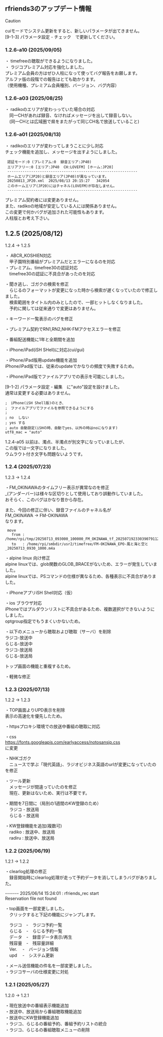 ## rfriends3のアップデート情報  
  
> [!CAUTION]
> cuiモードでシステム更新をすると、新しいパラメータが出てきません。  
>  [9-1-3] パラメータ設定 - チェック　で更新してください。
  
### 1.2.6-a10 (2025/09/05)     
  
・ timefreeの聴取ができるようになりました。   
・ ラジコプレミアム対応を強化しました。  
プレミアム会員の方はぜひ人柱になって使ってバグ報告をお願します。  
アルファ版の段階での報告はとても助かります。  
（使用機種、プレミアム会員種別、バージョン、バグ内容）  
   
### 1.2.6-a03 (2025/08/25)     
  
・ radikoのエリアが変わっっていた場合の対応   
　同一CHがあれば録音、なければメッセージを出して録音しない。  
　(同一CHとは広域圏で県をまたがって同じCH名で放送していること)  
    
### 1.2.6-a01 (2025/08/13)     
  
・ radikoのエリアが変わってしまうことに少し対応  
チェック機能を追加し、メッセージを出すようにしました。
  
```  
 認証モード:0 (プレミアム:0  録音エリア:JP40)
 エリアフリー:0 [エリア:JP40  CH:LOVEFM] [ホーム:JP20]
 ------------------------------------------------------------
 ホームエリア(JP20)と録音エリア(JP40)が異なっています。
 20250813_JP20.xml  2025/08/13 20:15:27   342054
 このホームエリア(JP20)にはチャネル(LOVEFM)が存在しません。
 ------------------------------------------------------------
```
  
プレミアム契約者には変更ありません。  
また、radikoの地域が安定している人には関係ありません。  
この変更で何かバグが追加された可能性もあります。  
人柱版とお考え下さい。  
  
## 1.2.5 (2025/08/12)     
  
1.2.4 -> 1.2.5  
   
・ ABCR_KOSHIEN対応   
　甲子園特別番組がプレミアムだとエラーになるのを対応  
 ・プレミアム、timefree30の認証対応   
　timefree30の認証に不具合があったのを対応    
    
・聞き逃し、ゴガクの検索を修正  
　らじるのフォーマットが変更になった時から検索が遅くなっていたので修正しました。  
　検索範囲をタイトル内のみとしたので、一部ヒットしなくなりました。  
　予約に関しては従来通りで変更はありません。     
    
・キーワード一覧表示のバグを修正  
    
・プレミアム契約でRN1,RN2,NHK-FMアクセスエラーを修正  
  
・番組配送機能に1年と全期間を追加  
  
・iPhone/iPad(iSH SHell)に対応(cui/gui)  

・iPhone/iPad版用update機能を追加  
iPhone/iPad版では、従来のupdateでかなりの頻度で失敗するため。 
  
・iPhone/iPad版でファイルアプリでの表示を可能にしました。  
  
[9-1-2] パラメータ設定 - 編集　に"auto"設定を設けました。  
通常は変更する必要はありません。  
  
```　　
;　iPhone(iSH Shell版)のとき、
;　ファイルアプリでファイルを参照できるようにする
;
; no  しない
; yes する
; auto 自動設定(iSHの時、自動でyes、以外の時はnoになります)
utf8_mac = "auto"
```  
  
1.2.4-a05 以前は、濁点、半濁点が別文字になっていましたが、  
この版では一文字になりました。  
ウムラウト付き文字も問題ないようです。    
  
  
### 1.2.4 (2025/07/23)   
  
1.2.3 -> 1.2.4    
  

・FM_OKINAWAのタイムフリー表示が異常なのを修正    
_(アンダーバー)は様々な区切りとして使用しており誤動作していました。  
おそらく、このバグはかなり昔から存在。  
  
また、今回の修正に伴い、録音ファイルのチャネル名が  
FM_OKINAWA -> FM-OKINAWA  
なります。   
```
 move
   from : /home/rpi/tmp/20250713_093000_100000_FM_OKINAWA_tf_202507192330390791127.m4a
   to   : /home/rpi/smbdir/usr2/timefree/FM-OKINAWA_EPO-風と海と空と_20250713_0930_1000.m4a
```
    
・alpine linux 向け修正  
alpine linuxでは、glob関数のGLOB_BRACEがないため、エラーが発生していました。  
alpine linuxでは、PSコマンドの仕様が異なるため、各種表示に不具合がありました。  
  
・iPhoneアプリiSH Shell対応（仮）  
  
・ios ブラウザ対応  
iPhoneではプルダウンリストに不具合があるため、複数選択ができないようにしました。  
optgroup指定でもうまくいかないため。  
  
・以下のメニューから聴取および聴取（サーバ）を削除  
ラジコ-放送中  
らじる-放送中  
ラジコ-放送局  
らじる-放送局  
  
トップ画面の機能と重複するため。  
  
・軽微な修正  
  
   
### 1.2.3 (2025/07/13)   
  
1.2.2 -> 1.2.3  
  
・TOP画面よりUPD表示を削除  
表示の高速化を優先したため。 
  
・httpsプロキシ環境での放送中番組の聴取に対応  
  
・css  
https://fonts.googleapis.com/earlyaccess/notosansjp.css  
に変更  　
  
・NHKゴガク  
　ニュースで学ぶ「現代英語」、ラジオビジネス英語のurlが変更になっていたのを修正  
  
・ツール更新  
　メッセージが間違っていたのを修正  
　現在、更新はないため、実行は不要です。    
  
・期間を7日間に（局別の1週間のKW登録のため）  
　ラジコ - 放送局  
　らじる - 放送局   
   
・KW登録機能を追加(複数可)  
　radiko : 放送中、放送局  
　radiru : 放送中、放送局  
  
### 1.2.2 (2025/06/19)   
  
1.2.1 -> 1.2.2  
  
・clearlog処理の修正  
　録音開始時にclearlog処理が走って予約データを消してしまうバグがありました。  
  
 ------- 2025/06/14 15:24:01 : rfriends_rec start  
 Reservation file not found  
  
・top画面を一部変更しました。  
　クリックすると下記の機能にジャンプします。  
  
　ラジコ　-　ラジコ予約一覧  
　らじる　-　らじる予約一覧  
　データ　-　録音データ表示/再生  
　残容量　-　残容量詳細  
　Ver.	　-　バージョン情報  
　upd	　-　システム更新  
  
・メール送信機能の件名を一部変更しました。  
・ラジコサーバの仕様変更に対処  
  
### 1.2.1 (2025/05/27)  
  
1.2.0 -> 1.2.1  
  
・現在放送中の番組表示機能追加  
・放送中、放送局から番組聴取機能追加  
・放送中にKW登録機能追加  
・ラジコ、らじるの番組予約、番組予約リストの統合  
・ラジコ、らじるの番組聴取メニューの削除  
  
